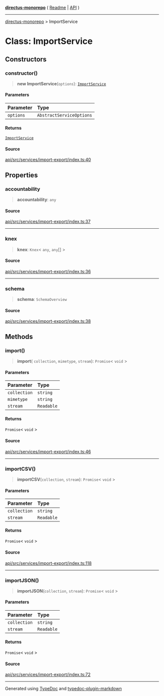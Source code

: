[**directus-monorepo**](../README.md) ( [Readme](../README.md) \| [API](../API.md) )

---

[directus-monorepo](../API.md) > ImportService

# Class: ImportService

## Constructors

### constructor()

> **new ImportService**(`options`): [`ImportService`](class.ImportService.md)

#### Parameters

| Parameter | Type                     |
| :-------- | :----------------------- |
| `options` | `AbstractServiceOptions` |

#### Returns

[`ImportService`](class.ImportService.md)

#### Source

[api/src/services/import-export/index.ts:40](https://github.com/directus/directus/blob/3a4abb10c/api/src/services/import-export/index.ts#L40)

## Properties

### accountability

> **accountability**: `any`

#### Source

[api/src/services/import-export/index.ts:37](https://github.com/directus/directus/blob/3a4abb10c/api/src/services/import-export/index.ts#L37)

---

### knex

> **knex**: `Knex`\< `any`, `any`[] \>

#### Source

[api/src/services/import-export/index.ts:36](https://github.com/directus/directus/blob/3a4abb10c/api/src/services/import-export/index.ts#L36)

---

### schema

> **schema**: `SchemaOverview`

#### Source

[api/src/services/import-export/index.ts:38](https://github.com/directus/directus/blob/3a4abb10c/api/src/services/import-export/index.ts#L38)

## Methods

### import()

> **import**( `collection`, `mimetype`, `stream`): `Promise`\< `void` \>

#### Parameters

| Parameter    | Type       |
| :----------- | :--------- |
| `collection` | `string`   |
| `mimetype`   | `string`   |
| `stream`     | `Readable` |

#### Returns

`Promise`\< `void` \>

#### Source

[api/src/services/import-export/index.ts:46](https://github.com/directus/directus/blob/3a4abb10c/api/src/services/import-export/index.ts#L46)

---

### importCSV()

> **importCSV**(`collection`, `stream`): `Promise`\< `void` \>

#### Parameters

| Parameter    | Type       |
| :----------- | :--------- |
| `collection` | `string`   |
| `stream`     | `Readable` |

#### Returns

`Promise`\< `void` \>

#### Source

[api/src/services/import-export/index.ts:118](https://github.com/directus/directus/blob/3a4abb10c/api/src/services/import-export/index.ts#L118)

---

### importJSON()

> **importJSON**(`collection`, `stream`): `Promise`\< `void` \>

#### Parameters

| Parameter    | Type       |
| :----------- | :--------- |
| `collection` | `string`   |
| `stream`     | `Readable` |

#### Returns

`Promise`\< `void` \>

#### Source

[api/src/services/import-export/index.ts:72](https://github.com/directus/directus/blob/3a4abb10c/api/src/services/import-export/index.ts#L72)

---

Generated using [TypeDoc](https://typedoc.org/) and
[typedoc-plugin-markdown](https://www.npmjs.com/package/typedoc-plugin-markdown)
